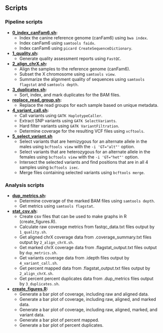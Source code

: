 ## Scripts

### Pipeline scripts

- **[0_index_canFam6.sh](0_index_canFam6.sh):**
  - Index the canine reference genome (canFam6) using `bwa index`.
  - Index canFam6 using `samtools faidx`.
  - Index canFam6 using `picard CreateSequenceDictionary`.
- **[1_quality.sh](1_quality.sh):**
  - Generate quality assessment reports using `FastQC`.
- **[2_align_chrX.sh](2_align_chrX.sh):**
  - Align the samples to the reference genome (canFam6).  
  - Subset the X chromosome using `samtools view`.  
  - Summarize the alignment quality of sequences using `samtools flagstat` and `samtools depth`.
- **[3_duplicates.sh](3_duplicates.sh):**
  - Sort, index, and mark duplicates for the BAM files.
- **[replace_read_group.sh](replace_read_group.sh):**
  - Replace the read groups for each sample based on unique metadata.
- **[4_variant_call.sh](4_variant_call.sh):**
  - Call variants using `GATK HaplotypeCaller`.
  - Extract SNP variants using `GATK SelectVariants`.
  - Hard filter variants using `GATK VariantFiltration`.
  - Determine coverage for the resulting VCF files using `vcftools`.
- **[5_select_variant.sh](5_select_variant.sh)**
  - Select variants that are hemizygous for an alternate allele in the males using `bcftools view` with the `-i 'GT="alt"'` option.
  - Select variants that are heterozygous for an alternate allele in the females using `bcftools view` with the `-i 'GT="het"'` option.
  - Intersect the selected variants and find positions that are in all 4 samples using `bcftools isec`.
  - Merge files containing selected variants using `bcftools merge`.

### Analysis scripts

- **[dup_metrics.sh](dup_metrics.sh):**
  - Determine coverage of the marked BAM files using `samtools depth`.
  - Get metrics using `samtools flagstat`.
- **[stat_csv.sh](stat_csv.sh):** 
  - Create csv files that can be used to make graphs in R (create_figures.R).
  - Calculate raw coverage metrics from fastqc_data.txt files output by `1_quality.sh`.
  - Get aligned chrX coverage data from .coverage_summary.txt files output by `2_align_chrX.sh`.
  - Get marked chrX coverage data from .flagstat_output.txt files output by `dup_metrics.sh`.
  - Get variants coverage data from .idepth files output by `4_variant_call.sh`.
  - Get percent mapped data from .flagstat_output.txt files output by `2_align_chrX.sh`.
  - Get percent percent duplicates data from .dup_metrics files output by `3_duplicates.sh`.
- **[create_figures.R](create_figures.R):**
  - Generate a bar plot of coverage, including raw and aligned data.  
  - Generate a bar plot of coverage, including raw, aligned, and marked data.
  - Generate a bar plot of coverage, including raw, aligned, marked, and variant data.
  - Generate a bar plot of percent mapped.  
  - Generate a bar plot of percent duplicates.
